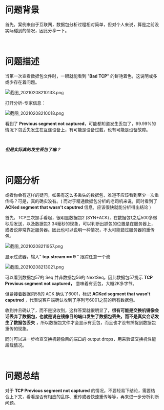 # 问题背景

首先，案例来自于互联网，数据包分析过程相对简单，但对个人来说，算是之前没实际碰到的情况，因此分享一下。

<br/>

# 问题描述

当第一次查看数据包文件时，一眼就能看到 "**Bad TCP**" 的鲜艳着色，这说明或多或少存在着问题。

![截图_20210208210133.png](https://cdn.nlark.com/yuque/0/2021/png/2777842/1612789289981-7ffd7da5-0e8c-48e1-9ab1-3aeab78ddce0.png)



打开分析-专家信息：

![截图_20210208210018.png](https://cdn.nlark.com/yuque/0/2021/png/2777842/1612789235282-2539f411-7c48-4171-8bf1-f79a4fc0101c.png)

看到了 **Previous segment not captured**，可能都知道发生丢包了，99.99%的情况下包丢失发生在互连设备上，有可能是设备过载，也有可能是设备故障。

<br/>

***但是实际真的发生丢包了嘛？***

<br/>

# 问题分析

或者你会有这样的疑问，如果有这么多丢失的数据包，难道不应该看到至少一次重传吗？可是，真的确实没有。( 而对于精通数据包分析的老司机来说，同时看到了 **ACKed segment that wasn't caputred** 信息，应该很快就能分析得出结论 )



首先，TCP三次握手看起，很明显数据包2 (SYN+ACK)，在数据包1之后500多微秒后发送，以及数据包3 34毫秒的现象，可以判断出抓包的位置是在服务器上，或者说非常靠近服务器。因此也可以说明一种情况，不太可能错过服务器的重传包。

![截图_20210208211957.png](https://cdn.nlark.com/yuque/0/2021/png/2777842/1612790414952-503c3c7c-48ff-46b3-a246-d35a99c7a81a.png)



显示过滤器，输入" **tcp.stream == 9** " 跟踪任意一个流

![截图_20210208213021.png](https://cdn.nlark.com/yuque/0/2021/png/2777842/1612791991817-6e66e9e2-e913-4230-b14f-71a4a3e56191.png?x-oss-process=image%2Fresize%2Cw_1500)

可以看到数据包57的 Seq 并非数据包56的 NextSeq，因此数据包57提示 **TCP Previous segment not captured，** 意味着有丢包，大概2K多字节。

但紧接着数据包58的 ACK 确认了6001，标记 **ACKed segment that wasn't caputred** ，代表说客户端确认收到了序列号6001之前的所有数据包。


收到并且确认了，而不是没收到，这样答案就很明显了，**很有可能是交换机镜像会话丢弃了数据包，也就是说在镜像目的端口发生了数据包丢失，而不是真实会话发生了数据包丢失** ，所以数据包文件才会显示有丢包，而且也才没有捕捉到数据包重传的现象。


同时可以进一步检查交换机镜像目的端口的 output drops，用来验证交换机性能超载情况。

<br/>

# 问题总结

对于 **TCP Previous segment not captured** 的情况，不要轻易下结论，需要结合上下文，看看是否有相应的乱序、重传或者快速重传等等，再来进一步分析判断问题。
